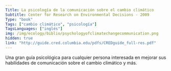 ```yaml
---
Title: La psicología de la comunicación sobre el cambio climático
Subtitle: Center for Research on Environmental Decisions - 2009
Type: "book"
Tags: ["cambio climático", "psicología"]
TagsLanguages: ["inglés"]
img: /img/ecology/biblio/psychologyofclimatechangecommunication.png
hidden: true
link: "http://guide.cred.columbia.edu/pdfs/CREDguide_full-res.pdf"
---
```


Una gran guía psicológica para cualquier persona interesada en mejorar sus habilidades de comunicación sobre el cambio climático y más.